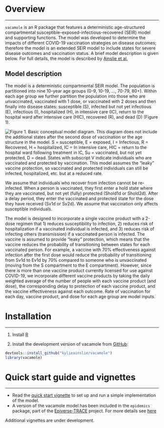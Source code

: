 # Overview
-----------
`vacamole` is an R package that features a deterministic age-structured compartmental susceptible-exposed-infectious-recovered (SEIR) model and supporting functions. The model was developed to determine the impacts of different COVID-19 vaccination strategies on disease outcomes; therefore the model is an extended SEIR model to include states for severe disease outcomes and vaccination status. A brief model description is given below. For full details, the model is described by [Ainslie et al.](https://www.eurosurveillance.org/content/10.2807/1560-7917.ES.2022.27.44.2101090)

## Model description
The model is a deterministic compartmental SEIR model. The population is partitioned into nine 10-year age groups (0-9, 10-19, …, 70-79, 80+). Within each age group we further partition the population into those who are unvaccinated, vaccinated with 1 dose, or vaccinated with 2 doses and then finally into disease states: susceptible (S), infected but not yet infectious (E), infectious (I), hospitalized (H), in intensive care (IC), return to the hospital ward after intensive care (HIC), recovered (R), and dead (D) (Figure 1). 

![Figure 1. Basic conceptual model diagram. This diagram does not include the additional states after the second dose of vaccination or the age structure in the model. S = susceptible, E = exposed, I = Infectious, R = Recovered, H = hospitalized, IC = In intensive care, HIC = return to the hospital ward following treatment in IC, Su = vaccinated, but not yet protected, D = dead. States with subscript V indicate individuals who are vaccinated and protected by vaccination. This model assumes the “leaky” vaccine protection, so vaccinated and protected individuals can still be infected, hospitalized, etc. but at a reduced rate.](vignettes/model_diagram.png)

We assume that individuals who recover from infection cannot be re-infected. When a person is vaccinated, they first enter a hold state where they are vaccinated, but not yet (fully) protected (Shold1d or Shold2d). After a delay period, they enter the vaccinated and protected state for the dose they have received (Sv1d or Sv2d). We assume that vaccination only affects susceptible individuals.

The model is designed to incorporate a single vaccine product with a 2-dose regimen that 1) reduces susceptibility to infection, 2) reduces risk of hospitalization if a vaccinated individual is infected, and 3) reduces risk of infecting others (transmission) if a vaccinated person is infected. The vaccine is assumed to provide “leaky” protection, which means that the vaccine reduces the probability of transitioning between states for each vaccinated person. For example, a vaccine with 70\% effectiveness against infection after the first dose would reduce the probability of transitioning from Sv1d to Ev1d by 70\% compared to someone who is unvaccinated (moving from the S compartment to the E compartment). However, since there is more than one vaccine product currently licensed for use against COVID-19, we incorporate different vaccine products by taking the daily weighted average of the number of people with each vaccine product (and dose), the corresponding delay to protection of each vaccine product, and the vaccine effectiveness against each outcome. Rate of vaccination for each day, vaccine product, and dose for each age group are model inputs. 

# Installation
---------------

1.  Install [R](http://cran.r-project.org)

2.  Install the development version of vacamole from [GitHub](https://github.com/kylieainslie/vacamole):

``` r
devtools::install_github("kylieainslie/vacamole")
library(vacamole)
```

# Quick start guide and vignettes
----------------------------

- Read the [quick start vignette](https://kylieainslie.github.io/vacamole/articles/quick_start_guide.html) to set up and run a simple implementation of the model.
- A version of the vacamole model has been included in the `epidemics` package, part of the [Epiverse-TRACE](https://epiverse-trace.github.io/) project. For more details see [here](https://epiverse-trace.github.io/epidemics/reference/model_vacamole.html)

Additional vignettes are under development.

